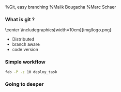 %Git, easy branching
%Malik Bougacha
%Marc Schaer


### What is git ?

\center
\includegraphics[width=10cm]{img/logo.png}

* Distributed
* branch aware
* code version
### Simple workflow

```sh
fab -P -z 10 deploy_task
```


### Going to deeper
